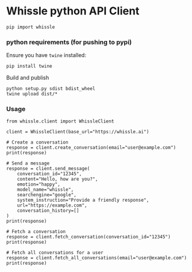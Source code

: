 # Whissle python API Client

```
pip import whissle
```

### python requirements (for pushing to pypi)

Ensure you have `twine` installed:

```bash
pip install twine
```

Build and publish
```
python setup.py sdist bdist_wheel
twine upload dist/*
```

### Usage 

```
from whissle.client import WhissleClient

client = WhissleClient(base_url="https://whissle.ai")

# Create a conversation
response = client.create_conversation(email="user@example.com")
print(response)

# Send a message
response = client.send_message(
    conversation_id="12345",
    content="Hello, how are you?",
    emotion="happy",
    model_name="whissle",
    searchengine="google",
    system_instruction="Provide a friendly response",
    url="https://example.com",
    conversation_history=[]
)
print(response)

# Fetch a conversation
response = client.fetch_conversation(conversation_id="12345")
print(response)

# Fetch all conversations for a user
response = client.fetch_all_conversations(email="user@example.com")
print(response)


```
